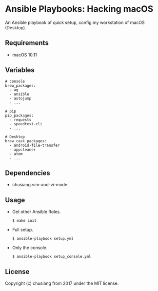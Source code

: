# Ansible Playbooks: Hacking macOS

An Ansible playbook of quick setup, config my workstation of macOS (Desktop).

## Requirements

- macOS 10.11

## Variables

```
# console
brew_packages:
  - ag
  - ansible
  - autojump
  - ...

# pip
pip_packages:
  - requests
  - speedtest-cli
  - ...

# Desktop
brew_cask_packages:
  - android-file-transfer
  - appcleaner
  - atom
  - ...
```

## Dependencies

- chusiang.vim-and-vi-mode

## Usage

- Get other Ansible Roles.

  ```
  $ make init
  ```

- Full setup.

  ```
  $ ansible-playbook setup.yml
  ```

- Only the console.

  ```
  $ ansible-playbook setup_console.yml
  ```

## License

Copyright (c) chusiang from 2017 under the MIT license.